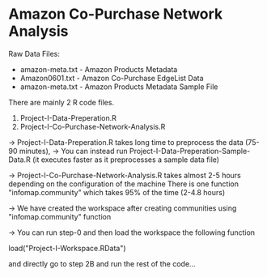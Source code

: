 # Amazon Co-Purchase Network Analysis

Raw Data Files:

* amazon-meta.txt - Amazon Products Metadata
* Amazon0601.txt  - Amazon Co-Purchase EdgeList Data
* amazon-meta.txt - Amazon Products Metadata Sample File

There are mainly 2 R code files.
1. Project-I-Data-Preperation.R 
2. Project-I-Co-Purchase-Network-Analysis.R

-> Project-I-Data-Preperation.R takes long time to preprocess the data (75-90 minutes), 
-> You can instead run Project-I-Data-Preperation-Sample-Data.R (it executes faster as it preprocesses a sample data file)

-> Project-I-Co-Purchase-Network-Analysis.R takes almost 2-5 hours depending on the configuration of the machine
There is one function "infomap.community" which takes 95% of the time (2-4.8 hours)

-> We have created the workspace after creating communities using "infomap.community" function

-> You can run step-0 and then load the workspace the following function 

load("Project-I-Workspace.RData")

and directly go to step 2B and run the rest of the code...
